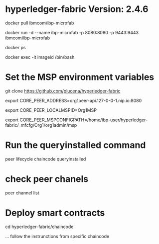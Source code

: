 # hyperledger-fabric Version: 2.4.6

docker pull ibmcom/ibp-microfab

docker run -d --name ibp-microfab -p 8080:8080 -p 9443:9443 ibmcom/ibp-microfab

docker ps

docker exec -it imageid  /bin/bash


# Set the MSP environment variables
git clone https://github.com/plucena/hyperledger-fabric

export CORE_PEER_ADDRESS=org1peer-api.127-0-0-1.nip.io:8080

export CORE_PEER_LOCALMSPID=Org1MSP

export CORE_PEER_MSPCONFIGPATH=/home/ibp-user/hyperledger-fabric/_mfcfg/Org1/org1admin/msp



# Run the queryinstalled command

peer lifecycle chaincode queryinstalled

# check peer chanels

peer channel list


# Deploy smart contracts 

cd hyperledger-fabric/chaincode

... follow the instrunctions from specific chaincode




